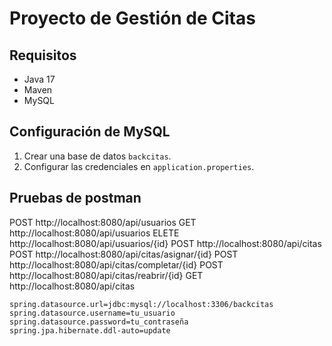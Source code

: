 # Proyecto de Gestión de Citas

## Requisitos
- Java 17
- Maven
- MySQL

## Configuración de MySQL
1. Crear una base de datos `backcitas`.
2. Configurar las credenciales en `application.properties`.


## Pruebas de postman
POST http://localhost:8080/api/usuarios
GET http://localhost:8080/api/usuarios
ELETE http://localhost:8080/api/usuarios/{id}
POST http://localhost:8080/api/citas
POST http://localhost:8080/api/citas/asignar/{id}
POST http://localhost:8080/api/citas/completar/{id}
POST http://localhost:8080/api/citas/reabrir/{id}
GET http://localhost:8080/api/citas


```properties
spring.datasource.url=jdbc:mysql://localhost:3306/backcitas
spring.datasource.username=tu_usuario
spring.datasource.password=tu_contraseña
spring.jpa.hibernate.ddl-auto=update


